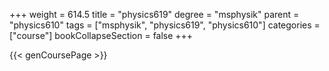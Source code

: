 +++
weight = 614.5
title = "physics619"
degree = "msphysik"
parent = "physics610"
tags = ["msphysik", "physics619", "physics610"]
categories = ["course"]
bookCollapseSection = false
+++

{{< genCoursePage >}}
